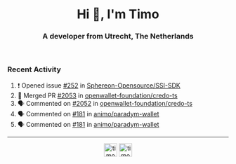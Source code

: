 <h1 align="center">Hi 👋, I'm Timo</h1>
<h3 align="center">A developer from Utrecht, The Netherlands</h3>
<br/>
<!-- https://github.com/rahuldkjain/github-profile-readme-generator --!>

<!--  <p align="left"><img src="https://github-readme-stats.vercel.app/api?username=timoglastra&show_icons=true&count_private=true&" alt="timoglastra" /></p> --!>

<!--
Github language stats
<p align="left"><img src="https://github-readme-stats.vercel.app/api/top-langs/?username=timoglastra&layout=compact" alt="timoglastra" /><p>
-->

<!-- Codestats language stats -->
<!-- <p align="left"><img src="https://codestats-readme.vercel.app/api/top-langs/?username=timoglastra&layout=compact&language_count=12" alt="timoglastra" /><p>    --!>
  
<h3>Recent Activity</h3>

<!--START_SECTION:activity-->
1. ❗ Opened issue [#252](https://github.com/Sphereon-Opensource/SSI-SDK/issues/252) in [Sphereon-Opensource/SSI-SDK](https://github.com/Sphereon-Opensource/SSI-SDK)
2. 🎉 Merged PR [#2053](https://github.com/openwallet-foundation/credo-ts/pull/2053) in [openwallet-foundation/credo-ts](https://github.com/openwallet-foundation/credo-ts)
3. 🗣 Commented on [#2052](https://github.com/openwallet-foundation/credo-ts/pull/2052#issuecomment-2399266742) in [openwallet-foundation/credo-ts](https://github.com/openwallet-foundation/credo-ts)
4. 🗣 Commented on [#181](https://github.com/animo/paradym-wallet/pull/181#issuecomment-2397468946) in [animo/paradym-wallet](https://github.com/animo/paradym-wallet)
5. 🗣 Commented on [#181](https://github.com/animo/paradym-wallet/pull/181#issuecomment-2397467791) in [animo/paradym-wallet](https://github.com/animo/paradym-wallet)
<!--END_SECTION:activity-->

---

<p align="center">
<a href="https://twitter.com/timoglastra" target="blank"><img align="center" src="https://cdn.jsdelivr.net/npm/simple-icons@3.0.1/icons/twitter.svg" alt="timoglastra" height="30" width="30" /></a>
<a href="https://linkedin.com/in/timoglastra" target="blank"><img align="center" src="https://cdn.jsdelivr.net/npm/simple-icons@3.0.1/icons/linkedin.svg" alt="timoglastra" height="30" width="30" /></a>
</p>



